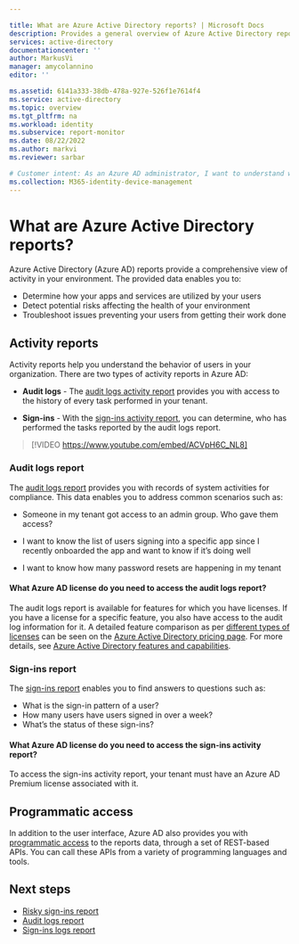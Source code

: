 ```yaml
---

title: What are Azure Active Directory reports? | Microsoft Docs
description: Provides a general overview of Azure Active Directory reports.
services: active-directory
documentationcenter: ''
author: MarkusVi
manager: amycolannino
editor: ''

ms.assetid: 6141a333-38db-478a-927e-526f1e7614f4
ms.service: active-directory
ms.topic: overview
ms.tgt_pltfrm: na
ms.workload: identity
ms.subservice: report-monitor
ms.date: 08/22/2022
ms.author: markvi
ms.reviewer: sarbar  

# Customer intent: As an Azure AD administrator, I want to understand what Azure AD reports are available and how I can use them to gain insights into my environment. 
ms.collection: M365-identity-device-management
---
```


# What are Azure Active Directory reports?

Azure Active Directory (Azure AD) reports provide a comprehensive view of activity in your environment. The provided data enables you to:

- Determine how your apps and services are utilized by your users
- Detect potential risks affecting the health of your environment
- Troubleshoot issues preventing your users from getting their work done  

## Activity reports

Activity reports help you understand the behavior of users in your organization. There are two types of activity reports in Azure AD:

- **Audit logs** - The [audit logs activity report](concept-audit-logs.md) provides you with access to the history of every task performed in your tenant.

- **Sign-ins** -  With the [sign-ins activity report](concept-sign-ins.md), you can determine, who has performed the tasks reported by the audit logs report.



> [!VIDEO https://www.youtube.com/embed/ACVpH6C_NL8]

### Audit logs report 

The [audit logs report](concept-audit-logs.md) provides you with records of system activities for compliance. This data enables you to address common scenarios such as:

- Someone in my tenant got access to an admin group. Who gave them access? 

- I want to know the list of users signing into a specific app since I recently onboarded the app and want to know if it’s doing well

- I want to know how many password resets are happening in my tenant


#### What Azure AD license do you need to access the audit logs report?  

The audit logs report is available for features for which you have licenses. If you have a license for a specific feature, you also have access to the audit log information for it. A detailed feature comparison as per [different types of licenses](../fundamentals/active-directory-whatis.md#what-are-the-azure-ad-licenses) can be seen on the [Azure Active Directory pricing page](https://www.microsoft.com/security/business/identity-access-management/azure-ad-pricing). For more details, see [Azure Active Directory features and capabilities](../fundamentals/active-directory-whatis.md#which-features-work-in-azure-ad).

### Sign-ins report

The [sign-ins report](concept-sign-ins.md) enables you to find answers to questions such as:

- What is the sign-in pattern of a user?
- How many users have users signed in over a week?
- What’s the status of these sign-ins?

#### What Azure AD license do you need to access the sign-ins activity report?  

To access the sign-ins activity report, your tenant must have an Azure AD Premium license associated with it.

## Programmatic access

In addition to the user interface, Azure AD also provides you with [programmatic access](concept-reporting-api.md) to the reports data, through a set of REST-based APIs. You can call these APIs from a variety of programming languages and tools. 

## Next steps

- [Risky sign-ins report](../identity-protection/overview-identity-protection.md)
- [Audit logs report](concept-audit-logs.md)
- [Sign-ins logs report](concept-sign-ins.md)
